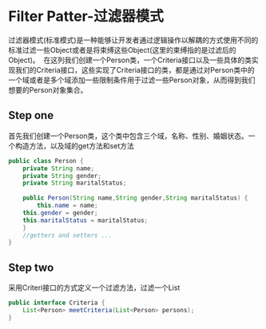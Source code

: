 # Filter Patter-过滤器模式
过滤器模式(标准模式)是一种能够让开发者通过逻辑操作以解耦的方式使用不同的标准过滤一些Object或者是将束缚这些Object(这里的束缚指的是过滤后的Object)。
  在这列我们创建一个Person类，一个Criteria接口以及一些具体的类实现我们的Criteria接口，这些实现了Criteria接口的类，都是通过对Person类中的一个域或者是多个域添加一些限制条件用于过滤一些Person对象，从而得到我们想要的Person对象集合。
## Step one
首先我们创建一个Person类，这个类中包含三个域，名称、性别、婚姻状态。一个构造方法，以及域的get方法和set方法  
```Java
public class Person {
    private String name;
    private String gender;
    private String maritalStatus;
    
    public Person(String name,String gender,String maritalStatus) {
    	this.name = name;
	this.gender = gender;
	this.maritalStatus = maritalStatus;
	}
    //getters and setters ...
}
```
## Step two
采用Criteri接口的方式定义一个过滤方法，过滤一个List<Person>
```Java
public interface Criteria {
    List<Person> meetCriteria(List<Person> persons);
}
```
